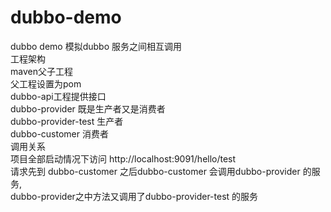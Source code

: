 # dubbo-demo  
dubbo demo 模拟dubbo 服务之间相互调用  
工程架构  
maven父子工程   
  父工程设置为pom  
  dubbo-api工程提供接口  
  dubbo-provider 既是生产者又是消费者  
  dubbo-provider-test 生产者  
  dubbo-customer 消费者  
调用关系  
 项目全部启动情况下访问 http://localhost:9091/hello/test  
 请求先到 dubbo-customer 之后dubbo-customer 会调用dubbo-provider 的服务,  
 dubbo-provider之中方法又调用了dubbo-provider-test 的服务  
 
